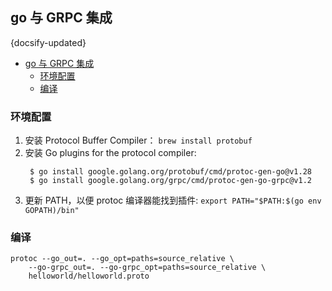 ## go 与 GRPC 集成
{docsify-updated}

- [go 与 GRPC 集成](#go-与-grpc-集成)
  - [环境配置](#环境配置)
  - [编译](#编译)

### 环境配置

1. 安装 Protocol Buffer Compiler： `brew install protobuf`
2. 安装 Go plugins for the protocol compiler:
   ```
    $ go install google.golang.org/protobuf/cmd/protoc-gen-go@v1.28
    $ go install google.golang.org/grpc/cmd/protoc-gen-go-grpc@v1.2
   ```
3. 更新 PATH，以便 protoc 编译器能找到插件: `export PATH="$PATH:$(go env GOPATH)/bin"`


### 编译
```
protoc --go_out=. --go_opt=paths=source_relative \
    --go-grpc_out=. --go-grpc_opt=paths=source_relative \
    helloworld/helloworld.proto
```
